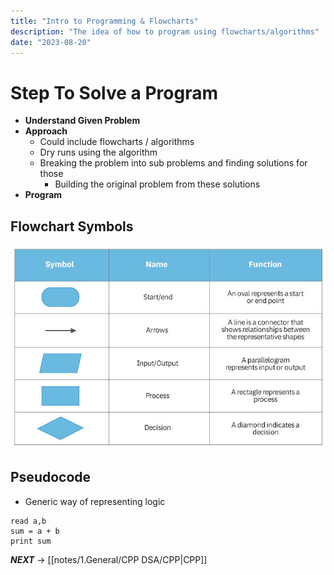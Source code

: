 ```yaml
---
title: "Intro to Programming & Flowcharts"
description: "The idea of how to program using flowcharts/algorithms"
date: "2023-08-20"
---
```


# Step To Solve a Program
- **Understand Given Problem**
- **Approach**
	- Could include flowcharts / algorithms
	- Dry runs using the algorithm
	- Breaking the problem into sub problems and finding solutions for those
		- Building the original problem from these solutions
- **Program**

## Flowchart Symbols
![](notes/1.General/CPP%20DSA/attachments/Pasted%20image%2020230820175057.jpg)

## Pseudocode
- Generic way of representing logic
```pseudocode
read a,b
sum = a + b
print sum
```

**_NEXT_** &rarr; [[notes/1.General/CPP DSA/CPP|CPP]]